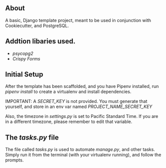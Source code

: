 
## About

A basic, Django template project, meant to be used in conjunction with Cookiecutter, and PostgreSQL.

## Addtion libaries used.

* *psycopg2*
* *Crispy Forms*

## Initial Setup

After the template has been scaffolded, and you have Pipenv installed, run *pipenv install* to create a virtualenv and install dependencies.

IMPORTANT: A *SECRET_KEY* is not provided. You must generate that yourself, and store in an env var named *PROJECT_NAME_SECRET_KEY*

Also, the timezone in *settings.py* is set to Pacific Standard Time. If you are in a different timezone, please remember to edit that variable.

## The *tasks.py* file

The file called *tasks.py* is used to automate *manage.py*, and other tasks. Simply run it from the terminal (with your virtualenv running), and follow the prompts. 